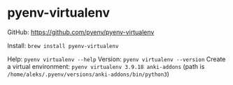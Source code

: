# pyenv-virtualenv

GitHub: https://github.com/pyenv/pyenv-virtualenv

Install: `brew install pyenv-virtualenv`

Help: `pyenv virtualenv --help`
Version: `pyenv virtualenv --version`
Create a virtual environment: `pyenv virtualenv 3.9.18 anki-addons` (path is `/home/aleks/.pyenv/versions/anki-addons/bin/python3`)
